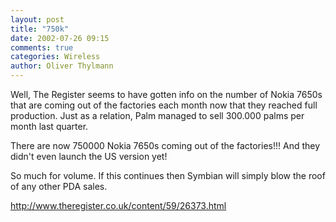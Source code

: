 ```yaml
---
layout: post
title: "750k"
date: 2002-07-26 09:15
comments: true
categories: Wireless
author: Oliver Thylmann
---
```



Well, The Register seems to have gotten info on the number of Nokia 7650s that are coming out of the factories each month now that they reached full production. Just as a relation, Palm managed to sell 300.000 palms per month last quarter. 

There are now 750000 Nokia 7650s coming out of the factories!!! And they didn't even launch the US version yet!

So much for volume. If this continues then Symbian will simply blow the roof of any other PDA sales.

http://www.theregister.co.uk/content/59/26373.html


